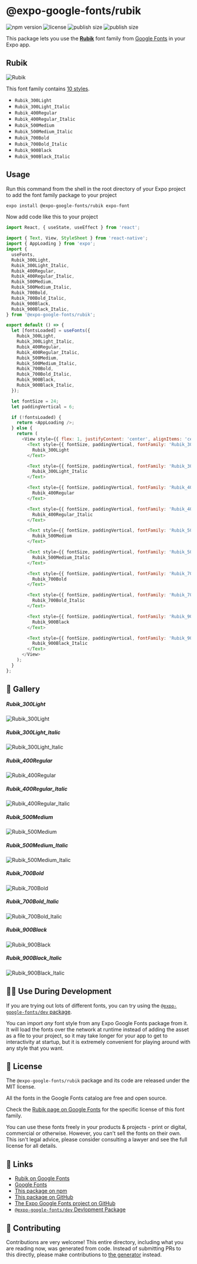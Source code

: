 # @expo-google-fonts/rubik

![npm version](https://flat.badgen.net/npm/v/@expo-google-fonts/rubik)
![license](https://flat.badgen.net/github/license/expo/google-fonts)
![publish size](https://flat.badgen.net/packagephobia/install/@expo-google-fonts/rubik)
![publish size](https://flat.badgen.net/packagephobia/publish/@expo-google-fonts/rubik)

This package lets you use the [**Rubik**](https://fonts.google.com/specimen/Rubik) font family from [Google Fonts](https://fonts.google.com/) in your Expo app.

## Rubik

![Rubik](./font-family.png)

This font family contains [10 styles](#-gallery).

- `Rubik_300Light`
- `Rubik_300Light_Italic`
- `Rubik_400Regular`
- `Rubik_400Regular_Italic`
- `Rubik_500Medium`
- `Rubik_500Medium_Italic`
- `Rubik_700Bold`
- `Rubik_700Bold_Italic`
- `Rubik_900Black`
- `Rubik_900Black_Italic`

## Usage

Run this command from the shell in the root directory of your Expo project to add the font family package to your project
```sh
expo install @expo-google-fonts/rubik expo-font
```

Now add code like this to your project
```js
import React, { useState, useEffect } from 'react';

import { Text, View, StyleSheet } from 'react-native';
import { AppLoading } from 'expo';
import {
  useFonts,
  Rubik_300Light,
  Rubik_300Light_Italic,
  Rubik_400Regular,
  Rubik_400Regular_Italic,
  Rubik_500Medium,
  Rubik_500Medium_Italic,
  Rubik_700Bold,
  Rubik_700Bold_Italic,
  Rubik_900Black,
  Rubik_900Black_Italic,
} from '@expo-google-fonts/rubik';

export default () => {
  let [fontsLoaded] = useFonts({
    Rubik_300Light,
    Rubik_300Light_Italic,
    Rubik_400Regular,
    Rubik_400Regular_Italic,
    Rubik_500Medium,
    Rubik_500Medium_Italic,
    Rubik_700Bold,
    Rubik_700Bold_Italic,
    Rubik_900Black,
    Rubik_900Black_Italic,
  });

  let fontSize = 24;
  let paddingVertical = 6;

  if (!fontsLoaded) {
    return <AppLoading />;
  } else {
    return (
      <View style={{ flex: 1, justifyContent: 'center', alignItems: 'center' }}>
        <Text style={{ fontSize, paddingVertical, fontFamily: 'Rubik_300Light' }}>
          Rubik_300Light
        </Text>

        <Text style={{ fontSize, paddingVertical, fontFamily: 'Rubik_300Light_Italic' }}>
          Rubik_300Light_Italic
        </Text>

        <Text style={{ fontSize, paddingVertical, fontFamily: 'Rubik_400Regular' }}>
          Rubik_400Regular
        </Text>

        <Text style={{ fontSize, paddingVertical, fontFamily: 'Rubik_400Regular_Italic' }}>
          Rubik_400Regular_Italic
        </Text>

        <Text style={{ fontSize, paddingVertical, fontFamily: 'Rubik_500Medium' }}>
          Rubik_500Medium
        </Text>

        <Text style={{ fontSize, paddingVertical, fontFamily: 'Rubik_500Medium_Italic' }}>
          Rubik_500Medium_Italic
        </Text>

        <Text style={{ fontSize, paddingVertical, fontFamily: 'Rubik_700Bold' }}>
          Rubik_700Bold
        </Text>

        <Text style={{ fontSize, paddingVertical, fontFamily: 'Rubik_700Bold_Italic' }}>
          Rubik_700Bold_Italic
        </Text>

        <Text style={{ fontSize, paddingVertical, fontFamily: 'Rubik_900Black' }}>
          Rubik_900Black
        </Text>

        <Text style={{ fontSize, paddingVertical, fontFamily: 'Rubik_900Black_Italic' }}>
          Rubik_900Black_Italic
        </Text>
      </View>
    );
  }
};

```

## 🔡 Gallery

##### Rubik_300Light
![Rubik_300Light](./Rubik_300Light.ttf.png)

##### Rubik_300Light_Italic
![Rubik_300Light_Italic](./Rubik_300Light_Italic.ttf.png)

##### Rubik_400Regular
![Rubik_400Regular](./Rubik_400Regular.ttf.png)

##### Rubik_400Regular_Italic
![Rubik_400Regular_Italic](./Rubik_400Regular_Italic.ttf.png)

##### Rubik_500Medium
![Rubik_500Medium](./Rubik_500Medium.ttf.png)

##### Rubik_500Medium_Italic
![Rubik_500Medium_Italic](./Rubik_500Medium_Italic.ttf.png)

##### Rubik_700Bold
![Rubik_700Bold](./Rubik_700Bold.ttf.png)

##### Rubik_700Bold_Italic
![Rubik_700Bold_Italic](./Rubik_700Bold_Italic.ttf.png)

##### Rubik_900Black
![Rubik_900Black](./Rubik_900Black.ttf.png)

##### Rubik_900Black_Italic
![Rubik_900Black_Italic](./Rubik_900Black_Italic.ttf.png)


## 👩‍💻 Use During Development

If you are trying out lots of different fonts, you can try using the [`@expo-google-fonts/dev` package](https://github.com/expo/google-fonts/tree/master/font-packages/dev#readme).

You can import *any* font style from any Expo Google Fonts package from it. It will load the fonts
over the network at runtime instead of adding the asset as a file to your project, so it may take longer
for your app to get to interactivity at startup, but it is extremely convenient
for playing around with any style that you want.

## 📖 License

The `@expo-google-fonts/rubik` package and its code are released under the MIT license.

All the fonts in the Google Fonts catalog are free and open source.

Check the [Rubik page on Google Fonts](https://fonts.google.com/specimen/Rubik) for the specific license of this font family.

You can use these fonts freely in your products & projects - print or digital, commercial or otherwise. However, you can't sell the fonts on their own. This isn't legal advice, please consider consulting a lawyer and see the full license for all details.

## 🔗 Links

- [Rubik on Google Fonts](https://fonts.google.com/specimen/Rubik)
- [Google Fonts](https://fonts.google.com/)
- [This package on npm](https://www.npmjs.com/package/@expo-google-fonts/rubik)
- [This package on GitHub](https://github.com/expo/google-fonts/tree/master/font-packages/rubik)
- [The Expo Google Fonts project on GitHub](https://github.com/expo/google-fonts)
- [`@expo-google-fonts/dev` Devlopment Package](https://github.com/expo/google-fonts/tree/master/font-packages/dev)

## 🤝 Contributing

Contributions are very welcome! This entire directory, including what you are reading now, was generated from code. Instead of submitting PRs to this directly, please make contributions to [the generator](https://github.com/expo/google-fonts/tree/master/packages/generator) instead.
